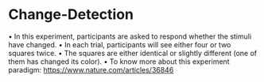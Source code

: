 # Change-Detection
• In this experiment, participants are asked to respond whether the stimuli have changed. 
• In each trial, participants will see either four or two squares twice. • The squares are either identical or slightly different (one of them has changed its color). 
• To know more about this experiment paradigm: https://www.nature.com/articles/36846

